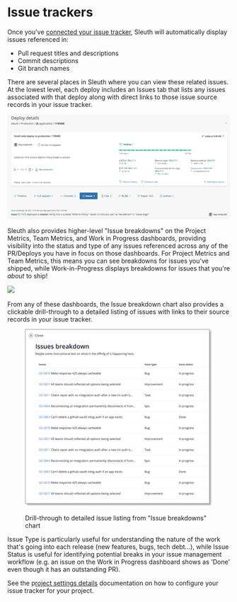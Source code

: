 # Issue trackers

Once you've [connected your issue tracker](../../integrations-1/issue-trackers/), Sleuth will automatically display issues referenced in:&#x20;

* Pull request titles and descriptions
* Commit descriptions
* Git branch names

There are several places in Sleuth where you can view these related issues. At the lowest level, each deploy includes an Issues tab that lists any issues associated with that deploy along with direct links to those issue source records in your issue tracker.

![View of linked issues from the Deploy Details screen ](../../.gitbook/assets/119fd88-sleuth-2021-02-04-14-52-25.png)

Sleuth also provides higher-level "Issue breakdowns" on the Project Metrics, Team Metrics, and Work in Progress dashboards, providing visibility into the status and type of any issues referenced across any of the PR/Deploys you have in focus on those dashboards. For Project Metrics and Team Metrics, this means you can see breakdowns for issues you've shipped, while Work-in-Progress displays breakdowns for issues that you're _about_ to ship!

![](https://img.announcekit.app/0fe90d6dbe7d996355e2f0ef1e9a5ff9?s=774bde83a95a66fd824e91fc8b09051f)

From any of these dashboards, the Issue breakdown chart also provides a clickable drill-through to a detailed listing of issues with links to their source records in your issue tracker.

<figure><img src="../../.gitbook/assets/image (1) (1) (1) (1) (1) (1) (1) (1) (1).png" alt=""><figcaption><p>Drill-through to detailed issue listing from "Issue breakdowns" chart </p></figcaption></figure>

Issue Type is particularly useful for understanding the nature of the work that's going into each release (new features, bugs, tech debt...), while Issue Status is useful for identifying potential breaks in your issue management workflow (e.g. an issue on the Work in Progress dashboard shows as 'Done' even though it has an outstanding PR).&#x20;

See the p[roject settings details](../../settings/project/details.md) documentation on how to configure your issue tracker for your project.
